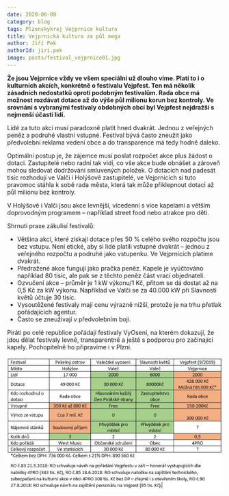 ```yaml
---
date: 2020-06-08
category: blog
tags: Plzenskykraj Vejprnice kultura
title: Vejprnická kultura za půl mega
author: Jiří Pek
authorId: jiri.pek
image: posts/festival_vejprnice01.jpg
---
```

**Že jsou Vejprnice vždy ve všem speciální už dlouho víme. Platí to i o kulturních akcích, konkrétně o festivalu Vejpfest. Ten má několik zásadních nedostatků oproti podobným festivalům. Rada obce má možnost rozdávat dotace až do výše půl milionu korun bez kontroly. Ve srovnání s vybranými festivaly obdobných obcí byl Vejpfest nejdražší s nejmenší účastí lidí.**

Lidé za tuto akci musí paradoxně platit hned dvakrát. Jednou z veřejných peněz a podruhé vlastní vstupné. Festival bývá často zneužit jako předvolební reklama vedení obce a do transparence má tedy hodně daleko.

Optimální postup je, že zájemce musí poslat rozpočet akce plus žádost o dotaci. Zastupitelé nebo radní tak vidí, co vše akce bude obnášet a zároveň mohou sledovat dodržování smluvených položek. O dotacích nad padesát tisíc rozhodují ve Valči i Holýšově zastupitelé, ve Vejprnicích si tuto pravomoc stáhla k sobě rada města, která tak může přiklepnout dotaci až půl milionu bez kontroly.  

V Holýšově i Valči jsou akce levnější, vícedenní s více kapelami a větším doprovodným programem – například street food nebo atrakce pro děti.

Shrnutí praxe zákulisí festivalů:

 - Většina akcí, které získají dotace přes 50 % celého svého rozpočtu
   jsou bez vstupu. Není etické, aby si lidé platili vstupné dvakrát –
   jednou z veřejného rozpočtu a podruhé jako vstupenku. Ve Vejprnicích
   platíme dvakrát.
 - Předražené akce fungují jako pračka peněz. Kapele je vyúčtováno
   například 80 tisíc, ale pak se z těchto peněz část vrací objednateli.
 - Ozvučení akce – průměr je 1 kW výkonu/1 Kč, přitom se dá dostat až na
   0,5 Kč za kW výkonu. Například ve Valči se za 40.000 kW při Slavnosti
   květů účtuje 30 tisíc.
 - Vysoutěžené festivaly mají cenu výrazně nižší, protože je na trhu
   přetlak pořádajících agentur.
 - Často se zneužívají v předvolebním boji.

Piráti po celé republice pořádají festivaly VyOsení, na kterém dokazují, že jdou dělat festivaly levně, transparentně a ještě s podporou pro začínající kapely. Pochopitelně ho připravíme i v Plzni.

![](/assets/img/posts/festival_vejprnice02.jpg)
